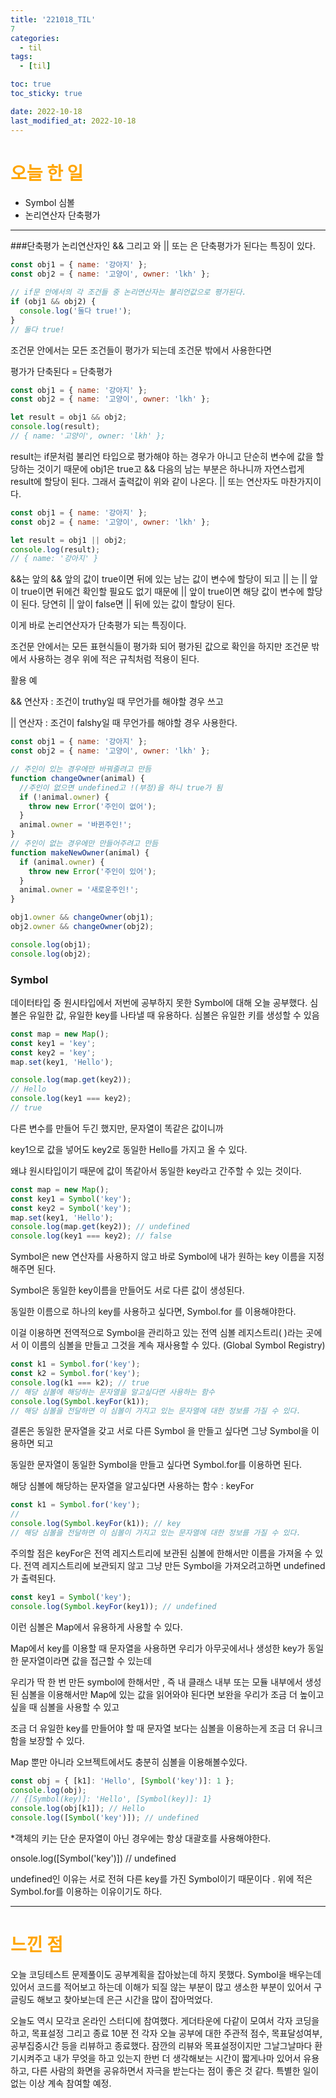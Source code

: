 ```yaml
---
title: '221018_TIL'
7
categories:
  - til
tags:
  - [til]

toc: true
toc_sticky: true

date: 2022-10-18
last_modified_at: 2022-10-18
---
```


# <span style="color:orange"> 오늘 한 일</span>

- Symbol 심볼
- 논리연산자 단축평가

---

###단축평가
논리연산자인 && 그리고 와 || 또는 은 단축평가가 된다는 특징이 있다.

```javascript
const obj1 = { name: '강아지' };
const obj2 = { name: '고양이', owner: 'lkh' };

// if문 안에서의 각 조건들 중 논리연산자는 불리언값으로 평가된다.
if (obj1 && obj2) {
  console.log('둘다 true!');
}
// 둘다 true!
```

조건문 안에서는 모든 조건들이 평가가 되는데 조건문 밖에서 사용한다면

평가가 단축된다 = 단축평가

```javascript
const obj1 = { name: '강아지' };
const obj2 = { name: '고양이', owner: 'lkh' };

let result = obj1 && obj2;
console.log(result);
// { name: '고양이', owner: 'lkh' };
```

result는 if문처럼 불리언 타입으로 평가해야 하는 경우가 아니고 단순히 변수에 값을 할당하는 것이기 때문에 obj1은 true고 && 다음의 남는 부분은 하나니까 자연스럽게 result에 할당이 된다. 그래서 출력값이 위와 같이 나온다. || 또는 연산자도 마찬가지이다.

```javascript
const obj1 = { name: '강아지' };
const obj2 = { name: '고양이', owner: 'lkh' };

let result = obj1 || obj2;
console.log(result);
// { name: '강아지' }
```

&&는 앞의 && 앞의 값이 true이면 뒤에 있는 남는 값이 변수에 할당이 되고 || 는 || 앞이 true이면 뒤에건 확인할 필요도 없기 때문에 || 앞이 true이면 해당 값이 변수에 할당이 된다. 당연히 || 앞이 false면 || 뒤에 있는 값이 할당이 된다.

이게 바로 논리연산자가 단축평가 되는 특징이다.

조건문 안에서는 모든 표현식들이 평가화 되어 평가된 값으로 확인을 하지만 조건문 밖에서 사용하는 경우 위에 적은 규칙처럼 적용이 된다.

활용 예

&& 연산자 : 조건이 truthy일 때 무언가를 해야할 경우 쓰고

|| 연산자 : 조건이 falshy일 때 무언가를 해야할 경우 사용한다.

```javascript
const obj1 = { name: '강아지' };
const obj2 = { name: '고양이', owner: 'lkh' };

// 주인이 있는 경우에만 바꿔줄려고 만듬
function changeOwner(animal) {
  //주인이 없으면 undefined고 !(부정)을 하니 true가 됨
  if (!animal.owner) {
    throw new Error('주인이 없어');
  }
  animal.owner = '바뀐주인!';
}
// 주인이 없는 경우에만 만들어주려고 만듬
function makeNewOwner(animal) {
  if (animal.owner) {
    throw new Error('주인이 있어');
  }
  animal.owner = '새로운주인!';
}

obj1.owner && changeOwner(obj1);
obj2.owner && changeOwner(obj2);

console.log(obj1);
console.log(obj2);
```

### Symbol

데이터타입 중 원시타입에서 저번에 공부하지 못한 Symbol에 대해 오늘 공부했다.
심볼은 유일한 값, 유일한 key를 나타낼 때 유용하다.
심볼은 유일한 키를 생성할 수 있음

```javascript
const map = new Map();
const key1 = 'key';
const key2 = 'key';
map.set(key1, 'Hello');

console.log(map.get(key2));
// Hello
console.log(key1 === key2);
// true
```

다른 변수를 만들어 두긴 했지만, 문자열이 똑같은 값이니까

key1으로 값을 넣어도 key2로 동일한 Hello를 가지고 올 수 있다.

왜냐 원시타입이기 때문에 값이 똑같아서 동일한 key라고 간주할 수 있는 것이다.

```javascript
const map = new Map();
const key1 = Symbol('key');
const key2 = Symbol('key');
map.set(key1, 'Hello');
console.log(map.get(key2)); // undefined
console.log(key1 === key2); // false
```

Symbol은 new 연산자를 사용하지 않고 바로 Symbol에 내가 원하는 key 이름을 지정해주면 된다.

Symbol은 동일한 key이름을 만들어도 서로 다른 값이 생성된다.

동일한 이름으로 하나의 key를 사용하고 싶다면, Symbol.for 를 이용해야한다.

이걸 이용하면 전역적으로 Symbol을 관리하고 있는 전역 심볼 레지스트리( )라는 곳에서 이 이름의 심볼을 만들고 그것을 계속 재사용할 수 있다. (Global Symbol Registry)

```javascript
const k1 = Symbol.for('key');
const k2 = Symbol.for('key');
console.log(k1 === k2); // true
// 해당 심볼에 해당하는 문자열을 알고싶다면 사용하는 함수
console.log(Symbol.keyFor(k1));
// 해당 심볼을 전달하면 이 심볼이 가지고 있는 문자열에 대한 정보를 가질 수 있다.
```

결론은 동일한 문자열을 갖고 서로 다른 Symbol 을 만들고 싶다면 그냥 Symbol을 이용하면 되고

동일한 문자열이 동일한 Symbol을 만들고 싶다면 Symbol.for를 이용하면 된다.

해당 심볼에 해당하는 문자열을 알고싶다면 사용하는 함수 : keyFor

```javascript
const k1 = Symbol.for('key');
//
console.log(Symbol.keyFor(k1)); // key
// 해당 심볼을 전달하면 이 심볼이 가지고 있는 문자열에 대한 정보를 가질 수 있다.
```

주의할 점은 keyFor은 전역 레지스트리에 보관된 심볼에 한해서만 이름을 가져올 수 있다. 전역 레지스트리에 보관되지 않고 그냥 만든 Symbol을 가져오려고하면 undefined가 출력된다.

```javascript
const key1 = Symbol('key');
console.log(Symbol.keyFor(key1)); // undefined
```

이런 심볼은 Map에서 유용하게 사용할 수 있다.

Map에서 key를 이용할 때 문자열을 사용하면 우리가 아무곳에서나 생성한 key가 동일한 문자열이라면 값을 접근할 수 있는데

우리가 딱 한 번 만든 symbol에 한해서만 , 즉 내 클래스 내부 또는 모듈 내부에서 생성된 심볼을 이용해서만 Map에 있는 값을 읽어와야 된다면 보완을 우리가 조금 더 높이고 싶을 때 심볼을 사용할 수 있고

조금 더 유일한 key를 만들어야 할 때 문자열 보다는 심볼을 이용하는게 조금 더 유니크함을 보장할 수 있다.

Map 뿐만 아니라 오브젝트에서도 충분히 심볼을 이용해볼수있다.

```javascript
const obj = { [k1]: 'Hello', [Symbol('key')]: 1 };
console.log(obj);
// {[Symbol(key)]: 'Hello', [Symbol(key)]: 1}
console.log(obj[k1]); // Hello
console.log([Symbol('key')]); // undefined
```

\*객체의 키는 단순 문자열이 아닌 경우에는 항상 대괄호를 사용해야한다.

onsole.log([Symbol('key')]) // undefined

undefined인 이유는 서로 전혀 다른 key를 가진 Symbol이기 때문이다 . 위에 적은 Symbol.for를 이용하는 이유이기도 하다.

---

# <span style="color:orange"> 느낀 점</span>

오늘 코딩테스트 문제풀이도 공부계획을 잡아놨는데 하지 못했다.
Symbol을 배우는데 있어서 코드를 적어보고 하는데 이해가 되질 않는 부분이 많고
생소한 부분이 있어서 구글링도 해보고 찾아보는데 은근 시간을 많이 잡아먹었다.

오늘도 역시 모각코 온라인 스터디에 참여했다.
게더타운에 다같이 모여서 각자 코딩을 하고, 목표설정 그리고 종료 10분 전 각자
오늘 공부에 대한 주관적 점수, 목표달성여부, 공부집중시간 등을 리뷰하고 종료했다.
잠깐의 리뷰와 목표설정이지만 그날그날마다 환기시켜주고 내가 무엇을 하고 있는지 한번 더 생각해보는 시간이 짧게나마 있어서 유용하고, 다른 사람의 화면을 공유하면서 자극을 받는다는 점이 좋은 것 같다. 특별한 일이 없는 이상 계속 참여할 예정.
